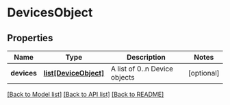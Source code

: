 # DevicesObject

## Properties
Name | Type | Description | Notes
------------ | ------------- | ------------- | -------------
**devices** | [**list[DeviceObject]**](DeviceObject.md) | A list of 0..n Device objects | [optional] 

[[Back to Model list]](../README.md#documentation-for-models) [[Back to API list]](../README.md#documentation-for-api-endpoints) [[Back to README]](../README.md)

